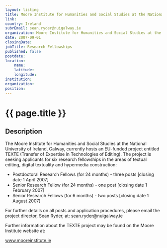 ```yaml
---
layout: listing
title: Moore Institute for Humanities and Social Studies at the National University of Ireland - Research Fellowships
link:
country: Ireland
subrEmail: sean.ryder@nuigalway.ie
organization: Moore Institute for Humanities and Social Studies at the National University of Ireland 
date: 2007-09-01
closingDate: 
jobTitle: Research Fellowships
published: false
postdate:
location:
	name: 
	latitude: 
	longitude: 
institution: 
organization: 
position: 
--- 
```



# {{ page.title }}

## Description











<p>The Moore Institute for Humanities and Social Studies at the National
University of Ireland, Galway, currently hosts an EU-funded project
entitled TEXTE (Transfer of Expertise in Technologies of Editing).
The project is seeking applicants for six research fellowships in the
areas of textual editing, digital textuality and hypermedia construction:</p>

<ul>
<li>Postdoctoral Research Fellows (for 24 months) - three posts [closing
date 1 April 2007]</li>
<li>Senior Research Fellow (for 24 months) - one post [closing date 1
February 2007]</li>
<li>Senior Research Fellows (for 6 months) - two posts [closing date 1 August 2007]</li>
</ul>

<p>For further details on all posts and application procedures, please
email the project director, Sean Ryder, at:
sean.ryder@nuigalway.ie <mailto:sean.ryder@nuigalway.ie></p>

<p>Further information about the TEXTE project may be found on the Moore
Institute website at:</p>
<a href="http://www.mooreinstitute.ie" title="Moore Institute">www.mooreinstitute.ie</a>
